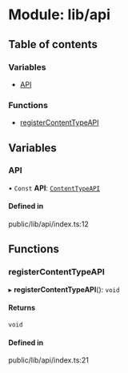 # Module: lib/api

## Table of contents

### Variables

- [API](../wiki/lib.api#api-1)

### Functions

- [registerContentTypeAPI](../wiki/lib.api#registercontenttypeapi-1)

## Variables

### API

• `Const` **API**: [`ContentTypeAPI`](../wiki/index.ContentTypeAPI)

#### Defined in

public/lib/api/index.ts:12

## Functions

### registerContentTypeAPI

▸ **registerContentTypeAPI**(): `void`

#### Returns

`void`

#### Defined in

public/lib/api/index.ts:21
